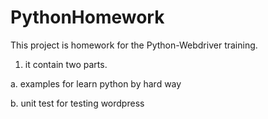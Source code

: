 PythonHomework
==============

This project is homework for the Python-Webdriver training.

1. it contain two parts.

a. examples for learn python by hard way

b. unit test for testing wordpress

